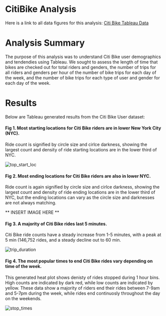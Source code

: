 # CitiBike Analysis

Here is a link to all data figures for this analysis:
[Citi Bike Tableau Data](https://public.tableau.com/app/profile/michael.marone/viz/CitiBike_Challenge_16647958945100/Story1?publish=yes)

# Analysis Summary

The purpose of this analysis was to understand Citi Bike user demographics and tendendies using Tableau. We sought to assess the length of time that bikes are checked out for total riders and genders, the number of trips for all riders and genders per hour of the number of bike trips for each day of the week, and the number of bike trips for each type of user and gender for each day of the week.

# Results

Below are Tableau generated results from the Citi Bike User dataset:

#### Fig 1. Most starting locations for Citi Bike riders are in lower New York City (NYC).

Ride count is signified by circle size and cirlce darkness, showing the largest count and density of ride starting locations are in the lower third of NYC.

![top_start_loc](https://user-images.githubusercontent.com/108199140/194126176-7e6fe2d0-cf4b-49ec-b4dc-8ec156374ed7.PNG)

#### Fig 2. Most ending locations for Citi Bike riders are also in lower NYC.

Ride count is again signified by circle size and cirlce darkness, showing the largest count and density of ride ending locations are in the lower third of NYC, but 
the ending locations can vary as the circle size and darknesses are not always matching.

** INSERT IMAGE HERE ** 

#### Fig 3. A majority of Citi Bike rides last 5 minutes.

Citi Bike ride counts have a steady increase from 1-5 minutes, with a peak at 5 min (146,752 rides, and a steady decline out to 60 min.

![trip_duration](https://user-images.githubusercontent.com/108199140/194128093-48abb345-90f8-4ed5-a49a-99b348efd3cc.PNG)

#### Fig 4. The most popular times to end Citi Bike rides vary depending on time of the week.

This generated heat plot shows denisty of rides stopped during 1 hour bins. High counts are indicated by dark red, while low counts are indicated by yellow. These data show a majority of riders end their rides between 7-9am and 5-7pm during the week, while rides end continuosly throughout the day on the weekends.

![stop_times](https://user-images.githubusercontent.com/108199140/194130331-8786ead3-4340-435b-aa54-cd536b30b26d.PNG)















